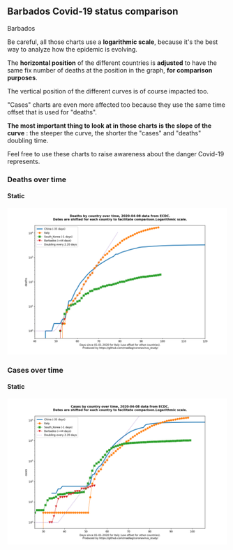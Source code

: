 ## Barbados Covid-19 status comparison 

Barbados



Be careful, all those charts use a **logarithmic scale**, because it's the best way to analyze how the epidemic is evolving.
 
The **horizontal position** of the different countries is **adjusted** to have the same fix number of deaths at the position in the graph, **for comparison purposes**.

The vertical position of the different curves is of course impacted too.

"Cases" charts are even more affected too because they use the same time offset that is used for "deaths".

**The most important thing to look at in those charts is the slope of the curve** : the steeper the curve, the shorter the "cases" and "deaths" doubling time.

Feel free to use these charts to raise awareness about the danger Covid-19 represents. 


 
### Deaths over time
 
#### Static
![Barbados covid-19 deaths static chart](https://raw.githubusercontent.com/madlag/coronavirus_study/master/notebooks/graphs/2020-04-08/countries/Barbados/2020-04-08_Barbados_deaths.png "Barbados covid-19 deaths static chart")   

 
### Cases over time
 
#### Static
![Barbados covid-19 cases static chart](https://raw.githubusercontent.com/madlag/coronavirus_study/master/notebooks/graphs/2020-04-08/countries/Barbados/2020-04-08_Barbados_cases.png "Barbados covid-19 cases static chart")   

